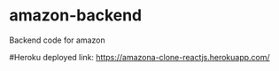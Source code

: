 # amazon-backend
Backend code for amazon 

#Heroku deployed link:
https://amazona-clone-reactjs.herokuapp.com/

